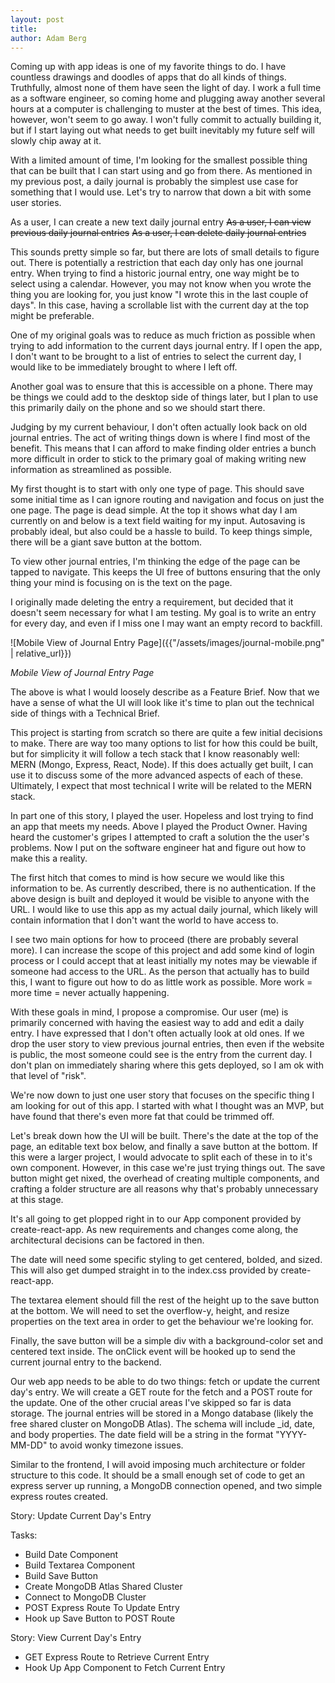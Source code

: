```yaml
---
layout: post
title:  
author: Adam Berg
---
```

<!--more-->

Coming up with app ideas is one of my favorite things to do. I have countless drawings and doodles of apps that do all kinds of things. Truthfully, almost none of them have seen the light of day. I work a full time as a software engineer, so coming home and plugging away another several hours at a computer is challenging to muster at the best of times. This idea, however, won't seem to go away. I won't fully commit to actually building it, but if I start laying out what needs to get built inevitably my future self will slowly chip away at it.

With a limited amount of time, I'm looking for the smallest possible thing that can be built that I can start using and go from there. As mentioned in my previous post, a daily journal is probably the simplest use case for something that I would use. Let's try to narrow that down a bit with some user stories.

As a user, I can create a new text daily journal entry
~~As a user, I can view previous daily journal entries~~
~~As a user, I can delete daily journal entries~~

This sounds pretty simple so far, but there are lots of small details to figure out. There is potentially a restriction that each day only has one journal entry. When trying to find a historic journal entry, one way might be to select using a calendar. However, you may not know when you wrote the thing you are looking for, you just know "I wrote this in the last couple of days". In this case, having a scrollable list with the current day at the top might be preferable. 

One of my original goals was to reduce as much friction as possible when trying to add information to the current days journal entry. If I open the app, I don't want to be brought to a list of entries to select the current day, I would like to be immediately brought to where I left off.  

Another goal was to ensure that this is accessible on a phone. There may be things we could add to the desktop side of things later, but I plan to use this primarily daily on the phone and so we should start there.

Judging by my current behaviour, I don't often actually look back on old journal entries. The act of writing things down is where I find most of the benefit. This means that I can afford to make finding older entries a bunch more difficult in order to stick to the primary goal of making writing new information as streamlined as possible.

My first thought is to start with only one type of page. This should save some initial time as I can ignore routing and navigation and focus on just the one page. The page is dead simple. At the top it shows what day I am currently on and below is a text field waiting for my input. Autosaving is probably ideal, but also could be a hassle to build.  To keep things simple, there will be a giant save button at the bottom.

To view other journal entries, I'm thinking the edge of the page can be tapped to navigate. This keeps the UI free of buttons ensuring that the only thing your mind is focusing on is the text on the page.

I originally made deleting the entry a requirement, but decided that it doesn't seem necessary for what I am testing. My goal is to write an entry for every day, and even if I miss one I may want an empty record to backfill.

![Mobile View of Journal Entry Page]({{"/assets/images/journal-mobile.png" | relative_url}})

*Mobile View of Journal Entry Page*

The above is what I would loosely describe as a Feature Brief. Now that we have a sense of what the UI will look like it's time to plan out the technical side of things with a Technical Brief.

This project is starting from scratch so there are quite a few initial decisions to make. There are way too many options to list for how this could be built, but for simplicity it will follow a tech stack that I know reasonably well: MERN (Mongo, Express, React, Node). If this does actually get built, I can use it to discuss some of the more advanced aspects of each of these. Ultimately, I expect that most technical I write will be related to the MERN stack.

In part one of this story, I played the user. Hopeless and lost trying to find an app that meets my needs. Above I played the Product Owner. Having heard the customer's gripes I attempted to craft a solution the the user's problems. Now I put on the software engineer hat and figure out how to make this a reality.

The first hitch that comes to mind is how secure we would like this information to be. As currently described, there is no authentication. If the above design is built and deployed it would be visible to anyone with the URL. I would like to use this app as my actual daily journal, which likely will contain information that I don't want the world to have access to. 

I see two main options for how to proceed (there are probably several more). I can increase the scope of this project and add some kind of login process or I could accept that at least initially my notes may be viewable if someone had access to the URL. As the person that actually has to build this, I want to figure out how to do as little work as possible. More work = more time = never actually happening.

With these goals in mind, I propose a compromise. Our user (me) is primarily concerned with having the easiest way to add and edit a daily entry. I have expressed that I don't often actually look at old ones. If we drop the user story to view previous journal entries, then even if the website is public, the most someone could see is the entry from the current day. I don't plan on immediately sharing where this gets deployed, so I am ok with that level of "risk". 

We're now down to just one user story that focuses on the specific thing I am looking for out of this app. I started with what I thought was an MVP, but have found that there's even more fat that could be trimmed off. 

Let's break down how the UI will be built. There's the date at the top of the page, an editable text box below, and finally a save button at the bottom. If this were a larger project, I would advocate to split each of these in to it's own component. However, in this case we're just trying things out. The save button might get nixed, the overhead of creating multiple components, and crafting a folder structure are all reasons why that's probably unnecessary at this stage.

It's all going to get plopped right in to our App component provided by create-react-app. As new requirements and changes come along, the architectural decisions can be factored in then.

The date will need some specific styling to get centered, bolded, and sized. This will also get dumped straight in to the index.css provided by create-react-app.

The textarea element should fill the rest of the height up to the save button at the bottom. We will need to set the overflow-y, height, and resize properties on the text area in order to get the behaviour we're looking for.

Finally, the save button will be a simple div with a background-color set and centered text inside. The onClick event will be hooked up to send the current journal entry to the backend.

Our web app needs to be able to do two things: fetch or update the current day's entry. We will create a GET route for the fetch and a POST route for the update. One of the other crucial areas I've skipped so far is data storage. The journal entries will be stored in a Mongo database (likely the free shared cluster on MongoDB Atlas). The schema will include _id, date, and body properties. The date field will be a string in the format "YYYY-MM-DD" to avoid wonky timezone issues. 

Similar to the frontend, I will avoid imposing much architecture or folder structure to this code. It should be a small enough set of code to get an express server up running, a MongoDB connection opened, and two simple express routes created.

Story: Update Current Day's Entry

Tasks:
- Build Date Component
- Build Textarea Component
- Build Save Button
- Create MongoDB Atlas Shared Cluster
- Connect to MongoDB Cluster
- POST Express Route To Update Entry
- Hook up Save Button to POST Route

Story: View Current Day's Entry
- GET Express Route to Retrieve Current Entry
- Hook Up App Component to Fetch Current Entry
